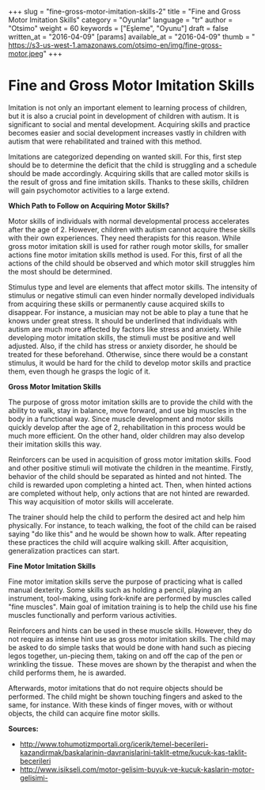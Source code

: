 +++
slug = "fine-gross-motor-imitation-skills-2"
title = "Fine and Gross Motor Imitation Skills"
category = "Oyunlar"
language = "tr"
author = "Otsimo"
weight = 60
keywords = ["Eşleme", "Oyunu"]
draft = false
written_at = "2016-04-09"
[params]
available_at = "2016-04-09"
thumb = "
https://s3-us-west-1.amazonaws.com/otsimo-en/img/fine-gross-motor.jpeg"
+++

# Fine and Gross Motor Imitation Skills

Imitation is not only an important element to learning process of children, but it is also a crucial point in development of children with autism. It is significant to social and mental development. Acquiring skills and practice becomes easier and social development increases vastly in children with autism that were rehabilitated and trained with this method.

Imitations are categorized depending on wanted skill. For this, first step should be to determine the deficit that the child is struggling and a schedule should be made accordingly. Acquiring skills that are called motor skills is the result of gross and fine imitation skills. Thanks to these skills, children will gain psychomotor activities to a large extend.
 

**Which Path to Follow on Acquiring Motor Skills?**

Motor skills of individuals with normal developmental process accelerates after the age of 2. However, children with autism cannot acquire these skills with their own experiences. They need therapists for this reason. While gross motor imitation skill is used for rather rough motor skills, for smaller actions fine motor imitation skills method is used. For this, first of all the actions of the child should be observed and which motor skill struggles him the most should be determined.

Stimulus type and level are elements that affect motor skills. The intensity of stimulus or negative stimuli can even hinder normally developed individuals from acquiring these skills or permanently cause acquired skills to disappear. For instance, a musician may not be able to play a tune that he knows under great stress. It should be underlined that individuals with autism are much more affected by factors like stress and anxiety. While developing motor imitation skills, the stimuli must be positive and well adjusted. Also, if the child has stress or anxiety disorder, he should be treated for these beforehand. Otherwise, since there would be a constant stimulus, it would be hard for the child to develop motor skills and practice them, even though he grasps the logic of it.

**Gross Motor Imitation Skills**

The purpose of gross motor imitation skills are to provide the child with the ability to walk, stay in balance, move forward, and use big muscles in the body in a functional way. Since muscle development and motor skills quickly develop after the age of 2, rehabilitation in this process would be much more efficient. On the other hand, older children may also develop their imitation skills this way.

Reinforcers can be used in acquisition of gross motor imitation skills. Food and other positive stimuli will motivate the children in the meantime. Firstly, behavior of the child should be separated as hinted and not hinted. The child is rewarded upon completing a hinted act. Then, when hinted actions are completed without help, only actions that are not hinted are rewarded. This way acquisition of motor skills will accelerate.

The trainer should help the child to perform the desired act and help him physically. For instance, to teach walking, the foot of the child can be raised saying "do like this" and he would be shown how to walk. After repeating these practices the child will acquire walking skill. After acquisition, generalization practices can start.

**Fine Motor Imitation Skills**

Fine motor imitation skills serve the purpose of practicing what is called manual dexterity. Some skills such as holding a pencil, playing an instrument, tool-making, using fork-knife are performed by muscles called "fine muscles". Main goal of imitation training is to help the child use his fine muscles functionally and perform various activities.

Reinforcers and hints can be used in these muscle skills. However, they do not require as intense hint use as gross motor imitation skills. The child may be asked to do simple tasks that would be done with hand such as piecing legos together, un-piecing them, taking on and off the cap of the pen or wrinkling the tissue.  These moves are shown by the therapist and when the child performs them, he is awarded.

Afterwards, motor imitations that do not require objects should be performed. The child might be shown touching fingers and asked to the same, for instance. With these kinds of finger moves, with or without objects, the child can acquire fine motor skills.

**Sources:**

  * <http://www.tohumotizmportali.org/icerik/temel-becerileri-kazandirmak/baskalarinin-davranislarini-taklit-etme/kucuk-kas-taklit-becerileri>
  * <http://www.isikseli.com/motor-gelisim-buyuk-ve-kucuk-kaslarin-motor-gelisimi->
